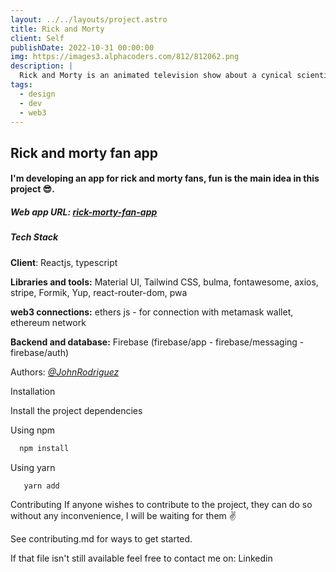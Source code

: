 ```yaml
---
layout: ../../layouts/project.astro
title: Rick and Morty
client: Self
publishDate: 2022-10-31 00:00:00
img: https://images3.alphacoders.com/812/812062.png
description: |
  Rick and Morty is an animated television show about a cynical scientist named Rick and his easily distressed grandson Morty. The show is known for its humor and has gained a large following.
tags:
  - design
  - dev
  - web3
---
```


## Rick and morty fan app
#### I'm developing an app for rick and morty fans, fun is the main idea in this project 😎.

##### Web app URL: *[rick-morty-fan-app](https://rick-morty-app-c905f.firebaseapp.com/)*

##### Tech Stack

**Client**: Reactjs, typescript

**Libraries and tools:** Material UI, Tailwind CSS, bulma, fontawesome, axios, stripe, Formik, Yup, react-router-dom, pwa

**web3 connections:** ethers js - for connection with metamask wallet, ethereum network

**Backend and database:** Firebase (firebase/app - firebase/messaging - firebase/auth)

Authors: *[@JohnRodriguez](https://github.com/JohnRodriguezM)*

Installation

Install the project dependencies

Using npm
```bash
  npm install
```
Using yarn
```bash
   yarn add
```

Contributing
If anyone wishes to contribute to the project, they can do so without any inconvenience, I will be waiting for them ✌

See contributing.md for ways to get started.

If that file isn't still available feel free to contact me on: Linkedin
